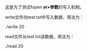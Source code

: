 这是为了测试fopen	**at+参数**的写入机制。

write文件向test.txt中写入数据，用法为：

./write 20	<!--在文件的第20个位置处写数据-->

read文件从test.txt读数据，用法为：

./read 20	<!--从文件的第20个位置读数据-->
